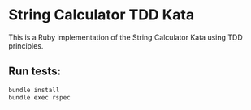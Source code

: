 # String Calculator TDD Kata

This is a Ruby implementation of the String Calculator Kata using TDD principles.

## Run tests:

```bash
bundle install
bundle exec rspec
